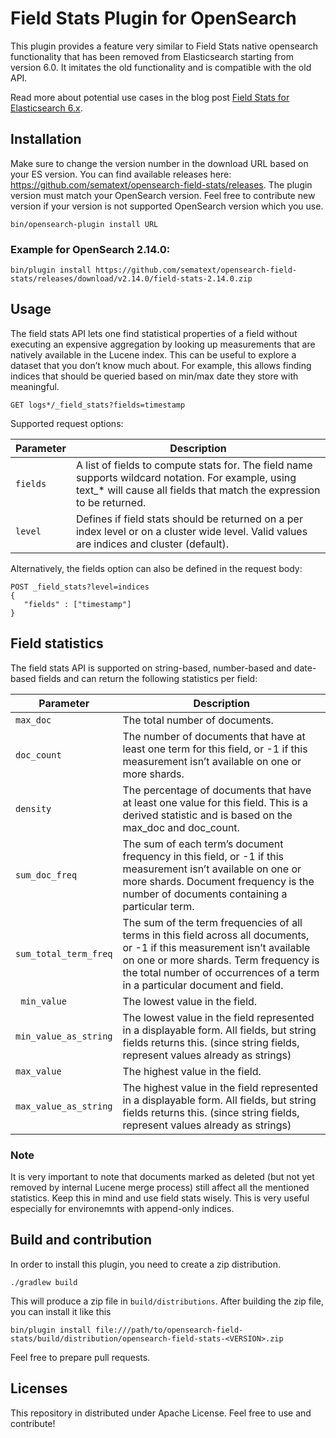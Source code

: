 Field Stats Plugin for OpenSearch
====================================

This plugin provides a feature very similar to Field Stats native
opensearch functionality that has been removed from Elasticsearch starting
from version 6.0. It imitates the old functionality and is compatible with the
old API.

Read more about potential use cases in the blog post [Field Stats for Elasticsearch 6.x](https://sematext.com/blog/field-stats-plugin-opensearch/).

Installation
------------

Make sure to change the version number in the download URL based on your ES version. You can
find available releases here: https://github.com/sematext/opensearch-field-stats/releases. The
plugin version must match your OpenSearch version. Feel free to contribute
new version if your version is not supported OpenSearch version which you use.

```
bin/opensearch-plugin install URL
```

### Example for OpenSearch 2.14.0:


```
bin/plugin install https://github.com/sematext/opensearch-field-stats/releases/download/v2.14.0/field-stats-2.14.0.zip
```


Usage
-----

The field stats API lets one find statistical properties of a field
without executing an expensive aggregation by looking up measurements that
are natively available in the Lucene index. This can be useful to explore a
dataset that you don’t know much about. For example, this allows finding indices
that should be queried based on min/max date they store with meaningful.


```
GET logs*/_field_stats?fields=timestamp
```
 
Supported request options:


|Parameter|Description|
|-----|----
| `fields` | A list of fields to compute stats for. The field name supports wildcard notation. For example, using text_* will cause all fields that match the expression to be returned.|
| `level` | Defines if field stats should be returned on a per index level or on a cluster wide level. Valid values are indices and cluster (default). |


Alternatively, the fields option can also be defined in the request body:

```
POST _field_stats?level=indices
{
   "fields" : ["timestamp"]
}
```

Field statistics
----------------

The field stats API is supported on string-based, number-based and date-based fields and can return the following statistics per field:


|Parameter|Description|
|-----|----|
| `max_doc` | The total number of documents. |
| `doc_count` | The number of documents that have at least one term for this field, or -1 if this measurement isn’t available on one or more shards. |
| `density` | The percentage of documents that have at least one value for this field. This is a derived statistic and is based on the max_doc and doc_count.|
| `sum_doc_freq` | The sum of each term’s document frequency in this field, or -1 if this measurement isn’t available on one or more shards. Document frequency is the number of documents containing a particular term. |
| `sum_total_term_freq` | The sum of the term frequencies of all terms in this field across all documents, or -1 if this measurement isn’t available on one or more shards. Term frequency is the total number of occurrences of a term in a particular document and field. |
| ` min_value` | The lowest value in the field. |  
| `min_value_as_string` | The lowest value in the field represented in a displayable form. All fields, but string fields returns this. (since string fields, represent values already as strings) | 
| `max_value` | The highest value in the field. | 
| `max_value_as_string` | The highest value in the field represented in a displayable form. All fields, but string fields returns this. (since string fields, represent values already as strings) | 


### Note

It is very important to note that documents marked as deleted (but not
yet removed by internal Lucene merge process) still affect all the mentioned statistics. Keep this in
mind and use field stats wisely. This is very useful especially for environemnts with
append-only indices.  


Build and  contribution
-----------------------
In order to install this plugin, you need to create a zip distribution.

```
./gradlew build
```

This will produce a zip file in `build/distributions`. After building the zip file, you can install it like this

```
bin/plugin install file:///path/to/opensearch-field-stats/build/distribution/opensearch-field-stats-<VERSION>.zip
```

Feel free to prepare pull requests.



Licenses
--------
This repository in distributed under Apache License. Feel free to use and contribute!
